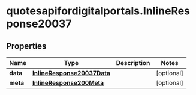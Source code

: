 # quotesapifordigitalportals.InlineResponse20037

## Properties

Name | Type | Description | Notes
------------ | ------------- | ------------- | -------------
**data** | [**InlineResponse20037Data**](InlineResponse20037Data.md) |  | [optional] 
**meta** | [**InlineResponse200Meta**](InlineResponse200Meta.md) |  | [optional] 


